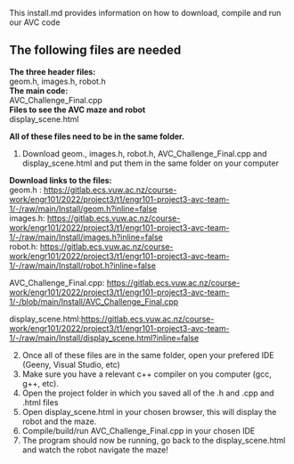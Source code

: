 This install.md provides information on how to download, compile and run our AVC code

**<h2>The following files are needed<br></h2>**
**The three header files:<br>**
geom.h, images.h, robot.h <br>
**The main code:<br>**
AVC_Challenge_Final.cpp<br>
**Files to see the AVC maze and robot<br>**
display_scene.html<br>

**All of these files need to be in the same folder.**
1. Download geom., images.h, robot.h, AVC_Challenge_Final.cpp  and  display_scene.html and put them in the same folder on your computer

**Download links to the files:<br>**
geom.h : https://gitlab.ecs.vuw.ac.nz/course-work/engr101/2022/project3/t1/engr101-project3-avc-team-1/-/raw/main/Install/geom.h?inline=false<br>
images.h: https://gitlab.ecs.vuw.ac.nz/course-work/engr101/2022/project3/t1/engr101-project3-avc-team-1/-/raw/main/Install/images.h?inline=false<br>
robot.h: https://gitlab.ecs.vuw.ac.nz/course-work/engr101/2022/project3/t1/engr101-project3-avc-team-1/-/raw/main/Install/robot.h?inline=false

AVC_Challenge_Final.cpp: https://gitlab.ecs.vuw.ac.nz/course-work/engr101/2022/project3/t1/engr101-project3-avc-team-1/-/blob/main/Install/AVC_Challenge_Final.cpp<br>

display_scene.html:https://gitlab.ecs.vuw.ac.nz/course-work/engr101/2022/project3/t1/engr101-project3-avc-team-1/-/raw/main/Install/display_scene.html?inline=false<br>



2. Once all of these files are in the same folder, open your prefered IDE (Geeny, Visual Studio, etc)
3. Make sure you have a relevant c++ compiler on you computer (gcc, g++, etc).
4. Open the project folder in which you saved all of the .h and .cpp and .html files
5. Open display_scene.html in your chosen browser, this will display the robot and the maze.
6. Compile/build/run AVC_Challenge_Final.cpp in your chosen IDE
7. The program should now be running, go back to the display_scene.html and watch the robot navigate the maze!



